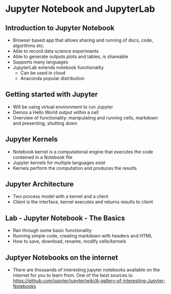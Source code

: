 # Jupyter Notebook and JupyterLab
## Introduction to Jupyter Notebook
- Browser based app that allows sharing and running of docs, code, algorithms etc.
- Able to record data science experiments
- Able to generate outputs plots and tables, is shareable
- Supports many languages
- JupyterLab extends notebook functionality
    - Can be used in cloud
    - Anaconda popular distribution
    
## Getting started with Jupyter
- Will be using virtual environment to run Jupyter
- Demos a Hello World output within a cell
- Overview of functionality: manipulating and running cells, markdown and presenting, shutting down

## Jupyter Kernels
- Notebook kernel is a computational engine that executes the code contained in a Notebook file
- Jupyter kernels for multiple languages exist
- Kernels perform the computation and produces the results

## Jupyter Architecture
- Two process model with a kernel and a client
- Client is the interface, kernel executes and returns results to client

## Lab - Jupyter Notebook - The Basics
- Ran through some basic functionality
- Running simple code, creating markdown with headers and HTML
- How to save, download, rename, modify cells/kernels

## Juptyer Notebooks on the internet
- There are thousands of interesting jupyter notebooks available on the internet for you to learn from. 
  One of the best sources is: https://github.com/jupyter/jupyter/wiki/A-gallery-of-interesting-Jupyter-Notebooks